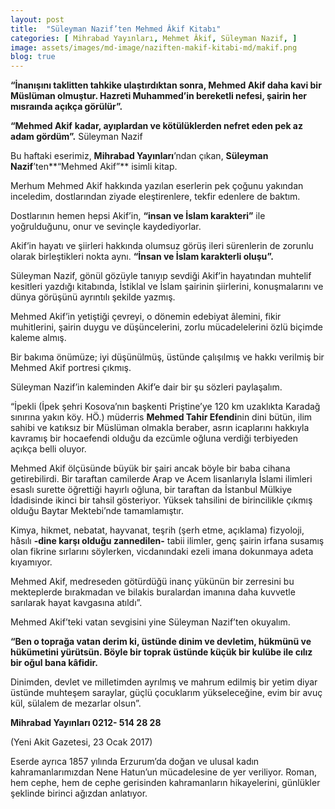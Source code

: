 ```yaml
---
layout: post
title:  "Süleyman Nazif’ten Mehmed Âkif Kitabı"
categories: [ Mihrabad Yayınları, Mehmet Âkif, Süleyman Nazif, ]
image: assets/images/md-image/naziften-makif-kitabi-md/makif.png
blog: true
---
```


**“İnanışını taklitten tahkike ulaştırdıktan sonra, Mehmed Akif daha kavi bir Müslüman olmuştur. Hazreti Muhammed’in bereketli nefesi, şairin her mısraında açıkça görülür”.**

**“Mehmed Akif** **kadar, ayıplardan ve kötülüklerden nefret eden pek az adam gördüm”.** Süleyman Nazif

Bu haftaki eserimiz, **Mihrabad Yayınları**’ndan çıkan, **Süleyman Nazif**’ten**“Mehmed Akif”** isimli kitap.

Merhum Mehmed Akif hakkında yazılan eserlerin pek çoğunu yakından inceledim, dostlarından ziyade eleştirenlere, tekfir edenlere de baktım.

Dostlarının hemen hepsi Akif’in, **“insan ve İslam karakteri”** ile yoğrulduğunu, onur ve sevinçle kaydediyorlar.

Akif’in hayatı ve şiirleri hakkında olumsuz görüş ileri sürenlerin de zorunlu olarak birleştikleri nokta aynı. **“İnsan ve İslam karakterli oluşu”.**

Süleyman Nazif, gönül gözüyle tanıyıp sevdiği Akif’in hayatından muhtelif kesitleri yazdığı kitabında, İstiklal ve İslam şairinin şiirlerini, konuşmalarını ve dünya görüşünü ayrıntılı şekilde yazmış.

Mehmed Akif’in yetiştiği çevreyi, o dönemin edebiyat âlemini, fikir muhitlerini, şairin duygu ve düşüncelerini, zorlu mücadelelerini özlü biçimde kaleme almış.

Bir bakıma önümüze; iyi düşünülmüş, üstünde çalışılmış ve hakkı verilmiş bir Mehmed Akif portresi çıkmış.

Süleyman Nazif’in kaleminden Akif’e dair bir şu sözleri paylaşalım.

“İpekli (İpek şehri Kosova’nın başkenti Priştine’ye 120 km uzaklıkta Karadağ sınırına yakın köy. HÖ.) müderris **Mehmed Tahir Efendi**nin dini bütün, ilim sahibi ve katıksız bir Müslüman olmakla beraber, asrın icaplarını hakkıyla kavramış bir hocaefendi olduğu da ezcümle oğluna verdiği terbiyeden açıkça belli oluyor.

Mehmed Akif ölçüsünde büyük bir şairi ancak böyle bir baba cihana getirebilirdi. Bir taraftan camilerde Arap ve Acem lisanlarıyla İslami ilimleri esaslı surette öğrettiği hayırlı oğluna, bir taraftan da İstanbul Mülkiye İdadisinde ikinci bir tahsil gösteriyor. Yüksek tahsilini de birincilikle çıkmış olduğu Baytar Mektebi’nde tamamlamıştır.

Kimya, hikmet, nebatat, hayvanat, teşrih (şerh etme, açıklama) fizyoloji, hâsılı **-dine karşı olduğu zannedilen-** tabii ilimler, genç şairin irfana susamış olan fikrine sırlarını söylerken, vicdanındaki ezeli imana dokunmaya adeta kıyamıyor.

Mehmed Akif, medreseden götürdüğü inanç yükünün bir zerresini bu mekteplerde bırakmadan ve bilakis buralardan imanına daha kuvvetle sarılarak hayat kavgasına atıldı”.

Mehmed Akif’teki vatan sevgisini yine Süleyman Nazif’ten okuyalım.

**“Ben o toprağa vatan derim ki, üstünde dinim ve devletim, hükmünü ve hükümetini yürütsün. Böyle bir toprak üstünde küçük bir kulübe ile cılız bir oğul bana kâfidir.**

Dinimden, devlet ve milletimden ayrılmış ve mahrum edilmiş bir yetim diyar üstünde muhteşem saraylar, güçlü çocuklarım yükseleceğine, evim bir avuç kül, sülalem de mezarlar olsun”.

**Mihrabad Yayınları 0212- 514 28 28**

(Yeni Akit Gazetesi, 23 Ocak 2017)

Eserde ayrıca 1857 yılında Erzurum’da doğan ve ulusal kadın kahramanlarımızdan Nene Hatun’un mücadelesine de yer veriliyor. Roman, hem cephe, hem de cephe gerisinden kahramanların hikayelerini, günlükler şeklinde birinci ağızdan anlatıyor.
